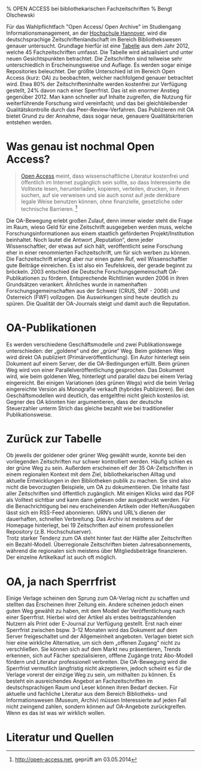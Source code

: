 % OPEN ACCESS bei bibliothekarischen Fachzeitschriften
% Bengt Olschewski 

Für das Wahlpflichtfach "Open Access/ Open Archive" im Studiengang Informationsmanagement, an der [Hochschule Hannover](http://www.hs-hannover.de), wird die deutschsprachige Zeitschriftenlandschaft im Bereich Bibliothekswesen genauer untersucht. Grundlage hierfür ist eine [Tabelle](https://docs.google.com/spreadsheet/ccc?key=0Aro_DAmC_PbndFItMmpFUjVYUnljTk5FZHYzQW5yOWc#gid=0) aus dem Jahr 2012, welche 45 Fachzeitschriften umfasst. Die Tabelle wird aktualisiert und unter neuen Gesichtspunkten betrachtet. 
Die Zeitschriften sind teilweise sehr unterschiedlich in Erscheinungsweise und Auflage. Es werden sogar einige Repositories beleuchtet. Der größte Unterschied ist im Bereich Open Access (kurz: OA) zu beobachten, welcher nachfolgend genauer betrachtet wird. Etwa 80% der Zeitschrifteninhalte werden kostenfrei zur Verfügung gestellt, 24% davon nach einer Sperrfrist. Das ist ein enormer Anstieg gegenüber 2012. Man kann schneller auf Inhalte zugreifen, die Nutzung für weiterführende Forschung wird vereinfacht; und das bei gleichbleibender Qualitätskontrolle durch das Peer-Review-Verfahren.  Das Publizieren mit OA bietet Grund zu der Annahme, dass sogar neue, genauere Qualitätskriterien entstehen werden. 

# Was genau ist nochmal Open Access?

>  [Open Access](http://open-access.net/de/allgemeines/was_bedeutet_open_access/) meint, dass wissenschaftliche Literatur kostenfrei und öffentlich im Internet zugänglich sein sollte, so dass Interessierte die Volltexte lesen, herunterladen, kopieren, verteilen, drucken, in ihnen suchen, auf sie verweisen und sie auch sonst auf jede denkbare legale Weise benutzen können, ohne finanzielle, gesetzliche oder technische Barrieren. [^1]

Die OA-Bewegung erlebt großen Zulauf, denn immer wieder steht die Frage im Raum, wieso Geld für eine Zeitschrift ausgegeben werden muss, welche Forschungsinformationen aus einem staatlich geförderten Projekt/Institution beinhaltet. Noch lautet die Antwort „Reputation“, denn jeder Wissenschaftler, der etwas auf sich hält, veröffentlicht seine Forschung eher in einer renommierten Fachzeitschrift, um für sich werben zu können. Die Fachzeitschrift erlangt aber nur einen guten Ruf, weil Wissenschaftler gute Beiträge einreichen. Es ist also ein Teufelskreis, der gerade beginnt zu bröckeln.
2003 entschied die Deutsche Forschungsgemeinschaft OA-Publikationen zu fördern. Entsprechende Richtlinien wurden 2006 in ihren Grundsätzen verankert. Ähnliches wurde in namenhaften Forschungsgemeinschaften aus der Schweiz (CRUS, SNF - 2008) und Österreich (FWF) vollzogen. Die Auswirkungen sind heute deutlich zu spüren. 
Die Qualität der OA-Journals steigt und damit auch die Reputation. 

# OA-Publikationen

Es werden verschiedene Geschäftsmodelle und zwei Publikationswege unterschieden: der „goldene“ und der „grüne“ Weg. Beim goldenen Weg wird direkt OA publiziert (Primärveröffentlichung). Ein Autor hinterlegt sein Dokument auf einem Server, der die OA-Bedingungen erfüllt. Beim grünen Weg wird von einer Parallelveröffentlichung gesprochen. Das Dokument wird, wie beim goldenen Weg, hinterlegt und parallel dazu bei einem Verlag eingereicht. Bei einigen Variationen (des grünen Wegs) wird die beim Verlag eingereichte Version als Monografie verkauft (hybrides Publizieren).  Bei den Geschäftsmodellen wird deutlich, das entgeltfrei nicht gleich kostenlos ist. Gegner des OA könnten hier argumentieren, dass der deutsche Steuerzahler unterm Strich das gleiche bezahlt wie bei traditioneller Publikationsweise.   

# Zurück zur Tabelle

Ob jeweils der goldener oder grüner Weg gewählt wurde, konnte bei den vorliegenden Zeitschriften nur schwer kontrolliert werden. Häufig schien es der grüne Weg zu sein. Außerdem erscheinen elf der 35 OA-Zeitschriften in einem regionalen Kontext mit dem Ziel, bibliothekarischen Alltag und aktuelle Entwicklungen in den Bibliotheken publik zu machen. Sie sind also nicht die bevorzugten Beispiele, um OA zu dokumentieren. Die Inhalte fast aller Zeitschriften sind öffentlich zugänglich. Mit einigen Klicks wird das PDF als Volltext sichtbar und kann dann gelesen oder ausgedruckt werden. Für die Benachrichtigung bei neu erscheinenden Artikeln oder Heften/Ausgaben lässt sich ein RSS-Feed abonnieren. URN’s und URL’s dienen der dauerhaften, schnellen Verbreitung. Das Archiv ist meistens auf der Homepage hinterlegt, bei 19 Zeitschriften auf einem professionellen Repository (z.B. Hochschulserver).   
Trotz starker Tendenz zum OA steht hinter fast der Hälfte aller Zeitschriften ein Bezahl-Modell. Überregionale Zeitschriften bieten Jahresabonnements, während die regionalen sich meistens über Mitgliedsbeiträge finanzieren. Der einzelne Artikelkauf ist auch oft möglich. 

# OA, ja nach Sperrfrist

Einige Verlage scheinen den Sprung zum OA-Verlag nicht zu schaffen und stellten das Erscheinen ihrer Zeitung ein. Andere scheinen jedoch einen guten Weg gewählt zu haben, mit dem Modell der Veröffentlichung nach einer Sperrfrist. Hierbei wird der Artikel als erstes beitragszahlenden Nutzern als Print oder E-Journal zur Verfügung gestellt. Erst nach einer Sperrfrist zwischen bspw. 3-12 Monaten wird das Dokument auf dem Server freigeschaltet und der Allgemeinheit angeboten. Verlagen bietet sich hier eine wirkliche Alternative, um sich dem „offenen Zugang“ nicht zu verschließen. Sie können sich auf dem Markt neu präsentieren, Trends erkennen, sich auf Fächer spezialisieren, offfene Zugänge trotz Abo-Modell fördern und Literatur professionell verbreiten. Die OA-Bewegung wird die Sperrfrist vermutlich langfristig nicht akzeptieren, jedoch scheint es  für die Verlage vorerst der einzige Weg zu sein, um mithalten zu können.
Es besteht ein ausreichendes Angebot an Fachzeitschriften im deutschsprachigen Raum und Leser können ihren Bedarf decken. Für aktuelle und fachliche Literatur aus dem Bereich Bibliotheks- und Informationswesen (Museum, Archiv) müssen Interessierte auf jeden Fall nicht zwingend zahlen, sondern können auf OA-Angebote zurückgreifen. Wenn es das ist was wir wirklich wollen.

[^1]: http://open-access.net, geprüft am 03.05.2014

# Literatur und Quellen
